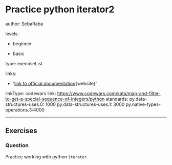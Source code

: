 # Practice python iterator2
author: SebaRaba

levels:

  - beginner

  - basic


type: exerciseList

links:

  - '[link to official documentation](https://docs.python.org/3/tutorial/datastructures.html){website}'

linkType: codewars
link: https://www.codewars.com/kata/map-and-filter-to-get-a-special-sequence-of-integers/python
standards:
  py.data-structures-uses.0: 1000
  py.data-structures-uses.1: 3000
  py.native-types-operations.3:4000

---
## Exercises
### Question
Practice working with python `iterator`.
